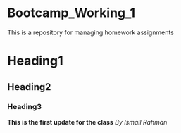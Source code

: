 # Bootcamp_Working_1
This is a repository for managing homework assignments
# Heading1
## Heading2
### Heading3
**This is the first update for the class**
*By Ismail Rahman*